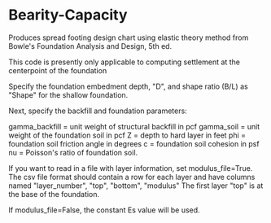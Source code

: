 # Bearity-Capacity
Produces spread footing design chart using elastic theory method from Bowle's Foundation Analysis and Design, 5th ed.

This code is presently only applicable to computing settlement at the centerpoint of the foundation

Specify the foundation embedment depth, "D", and shape ratio (B/L) as "Shape" for the shallow foundation.

Next, specify the backfill and foundation parameters:

gamma_backfill = unit weight of structural backfill in pcf
gamma_soil = unit weight of the foundation soil in pcf
Z = depth to hard layer in feet
phi = foundation soil friction angle in degrees
c = foundation soil cohesion in psf
nu = Poisson's ratio of foundation soil.

If you want to read in a file with layer information, set modulus_file=True.
The csv file format should contain a row for each layer and have columns named "layer_number", "top", "bottom", "modulus"
The first layer "top" is at the base of the foundation.

If modulus_file=False, the constant Es value will be used.
